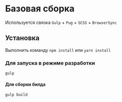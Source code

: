 # Базовая сборка
Используется связка `Gulp` + `Pug` + `SCSS` + `BrowserSync`

## Установка
Выполнить команду `npm install` или `yarn install`

### Для запуска в режиме разработки
`gulp`

#### Для сборки билда
`gulp build`